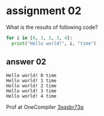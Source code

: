 
# assignment 02
What is the results of following code?
```python
for i in [0, 1, 2, 3, 4]:
  print("Hello world!", i, "time")
```

## answer 02

```
Hello world! 0 time
Hello world! 1 time
Hello world! 2 time
Hello world! 3 time
Hello world! 4 time

```
Prof at OneCompiler [3xqsbr73q](https://onecompiler.com/python/3xqsbr73q)
